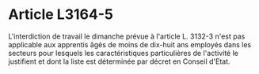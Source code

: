 # Article L3164-5

L'interdiction de travail le dimanche prévue à l'article L. 3132-3 n'est pas applicable aux apprentis âgés de moins de dix-huit ans employés dans les secteurs pour lesquels les caractéristiques particulières de l'activité le justifient et dont la liste est déterminée par décret en Conseil d'Etat.